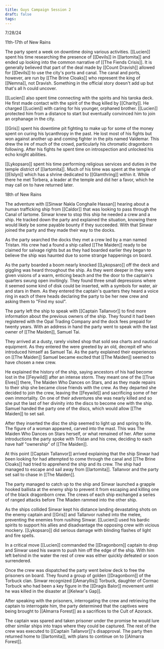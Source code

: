 ```yaml
---
title: Guys Campaign Session 2
draft: false
tags:
---
```


 7/28/24

11th-17th of New Rains

The party spent a week on downtime doing various activities. [[Lucien]] spent his time researching the presence of [[Devils]] in [[Iartomita]] and ended up looking into the common narrative of [[The Fiends Crisis]]. It is generally believed that part of the deal made by [[Count Dravish]] allowed for [[Devils]] to use the city's ports and canal. The canal and ports, however, are run by [[The Brine Cloaks]] who represent the king of [[Nemna]], not Dravish. Something in the official story doesn't add up but that's all h could uncover. 

[[Lucien]] also spent time connecting with the spirits and his taroka deck. He first made contact with the spirit of the thug killed by [[Charity]]. He charged [[Lucien]] with caring for his younger, orphaned brother. [[Lucien]] protected him from a distance to start but eventually convinced him to join an orphanage in the city. 

[[Gris]] spent his downtime pit fighting to make up for some of the money spent on curing his lycanthropy in the past. He lost most of his fights but won against another up and coming fighter in the pits named Valdemar. This drew the ire of much of the crowd, particularly his chromatic dragonborn following. After his fights he spent time on introspection and unlocked his echo knight abilities. 

[[Lykopsaro]] spent his time performing religious services and duties in the temple district of [[Iartomita]]. Much of his time was spent at the temple of [[Elslyn]] which has a shrine dedicated to [[Glamthring]] within it. While there he met Torbera, a leader at the temple and did her a favor, which he may call on to have returned later. 

18th of New Rains

The adventure with [[Sinwar Nakla Conghaile Hassan]] hearing about a human trafficking ship from [[Caldor]] that was looking to pass through the Canal of Iartome. Sinwar knew to stop this ship he needed a crew and a ship. He tracked down the party and explained the situation, knowing there would likely be some payable bounty if they succeeded. With that Sinwar joined the party and they made their way to the docks. 

As the party searched the docks they met a crew led by a man named Tristan. His crew had a found a ship called [[The Maiden]] ready to be claimed for salvage rights but as they had boarded earlier they began to believe the ship was haunted due to some strange happenings on board. 

As the party boarded a boom nearly knocked [[Lykopsaro]] off the deck and giggling was heard throughout the ship. As they went deeper in they were given visions of  a warm, enticing beach and the the door to the captain's quarters swung open invitingly. They found three small depressions where it seemed some kind of disk could be inserted, with a symbols for water, air and stars in them. As they entered the captain's quarters they heard a voice ring in each of there heads declaring the party to be her new crew and asking them to "Find my soul". 

The party left the ship to speak with [[Captain Tallanvor]] to find more information about the previous owners of the ship. They found it had been registered with the Opal Trading Company and the dock fees prepaid for twenty years. With an address in hand the party went to speak with the last owner of [[The Maiden]], Samuel Tai. 

They arrived at a dusty, rarely visited shop that sold sea charts and nautical equipment. As they entered the were greeted by an old, decrepit elf who introduced himself as Samuel Tai. As the party explained their experiences on [[The Maiden]] Samuel became excited that [[The Maiden]] seemed to have chosen a new crew.

He explained the history of the ship, saying ancestors of his had become lost in the [[Feywild]] after an intense storm. They meant one of the [[True Elves]] there, The Maiden Who Dances on Stars, and as they made repairs to their ship she became close friends with the crew. As they departed she decided to join the crew, leaving the [[Feywild]] and sacrificing some of her own immortality. On one of their adventures she was nearly killed and so she put the last of her divinity into the discs to become one with the ship. Samuel handed the party one of the discs, which would allow [[The Maiden]] to set sail. 

After they inserted the disc the ship seemed to light up and spring to life. The figure of a woman appeared, carved into the mast. This was The Maiden Who Dances on Stars herself, or what remained of her. After some introductions the party spoke with Tristan and his crew, deciding to each have half "ownership" of [[The Maiden]]. 

At this point [[Captain Tallanvor]] arrived explaining that the ship Sinwar had been looking for had attempted to come through the canal and [[The Brine Cloaks]] had tried to apprehend the ship and its crew. The ship had managed to escape and sail away from [[Iartomita]]. Tallanvor and the party set sail to chase in [[The Maiden]]. 

The party managed to catch up to the ship and Sinwar launched a grapple hooked ballista at the enemy ship to prevent it from escaping and killing one of the black dragonborn crew. The crews of each ship exchanged a series of ranged attacks before The Miaden rammed into the other ship.

As the ships collided Sinwar kept his distance landing devastating shots on the enemy captain and [[Gris]] and Tallanvor rushed into the melee, preventing the enemies from rusihing Sinwar.  [[Lucien]] used his bardic spirits to support his allies and disadvantage the opposing crew with vicious mockery. [[Lykopsaro]] did serious damage with blinding flashes of light and fire spells. 

In a critical move [[Lucien]] commanded the [[Dragonborn]] captain to drop and Sinwar used his swarm to push him off the edge of the ship. With him left behind in the water the rest of crew was either quickly defeated or soon surrendered.

Once the crew was dispatched the party went below deck to free the prisoners on board. They found a group of golden [[Dragonborn]] of the Torbuck clan. Sinwar recognized [[Amaryllis]] Torbuck, daughter of Cormac Torbuck who had been a key figure in the [[Dragis Balor]] movement until he was killed in the disaster at [[Kelwar's Gap]].

After speaking with the prisoners, interrogating the crew and retrieving the captain to interrogate him, the party determined that the captives were being brought to [[Almarra Forest]] as a sacrifices to the Cult of Azorack. 

The captain was spared and taken prisoner under the promise he would lure other similar ships into traps where they could be captured. The rest of the crew was executed to [[Captain Tallanvor]]'s disapproval. The party then returned home to [[Iartomita]], with plans to continue on to [[Almarra Forest]]. 